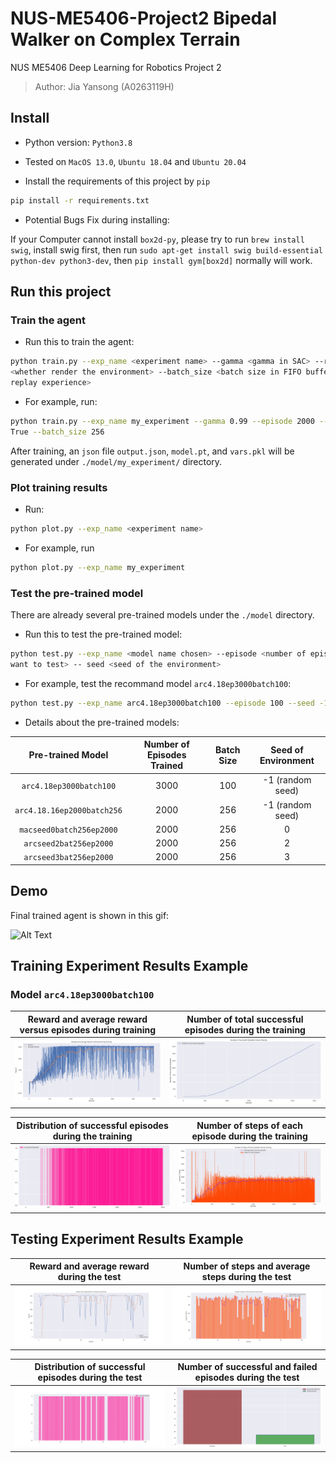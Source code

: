 # NUS-ME5406-Project2 Bipedal Walker on Complex Terrain

NUS ME5406 Deep Learning for Robotics Project 2

> Author: Jia Yansong (A0263119H)

## Install

- Python version: `Python3.8`

- Tested on `MacOS 13.0`, `Ubuntu 18.04` and `Ubuntu 20.04`

- Install the requirements of this project by `pip`

```bash
pip install -r requirements.txt
```

- Potential Bugs Fix during installing:

If your Computer cannot install `box2d-py`, please try to run `brew install swig`,
install swig first, then run
`sudo apt-get install swig build-essential python-dev python3-dev`, then
`pip install gym[box2d]` normally will work.

## Run this project

### Train the agent

- Run this to train the agent:

```bash
python train.py --exp_name <experiment name> --gamma <gamma in SAC> --render 
<whether render the environment> --batch_size <batch size in FIFO buffer 
replay experience>
```

- For example, run:

```bash
python train.py --exp_name my_experiment --gamma 0.99 --episode 2000 --render 
True --batch_size 256 
```

After training, an `json` file `output.json`, `model.pt`, and `vars.pkl` will
be generated under `./model/my_experiment/` directory.

### Plot training results

- Run:

```bash
python plot.py --exp_name <experiment name>
```

- For example, run

```bash
python plot.py --exp_name my_experiment
```

### Test the pre-trained model

There are already several pre-trained models under the `./model` directory.

- Run this to test the pre-trained model:

```bash
python test.py --exp_name <model name chosen> --episode <number of episodes 
want to test> -- seed <seed of the environment>
```

- For example, test the recommand model `arc4.18ep3000batch100`:

```bash
python test.py --exp_name arc4.18ep3000batch100 --episode 100 --seed -1
```

- Details about the pre-trained models:

| Pre-trained Model | Number of Episodes Trained | Batch Size| Seed of Environment|
| :--------: | :-------: | :-------: | :-------: |
| `arc4.18ep3000batch100` | 3000 | 100 | -1 (random seed) |
| `arc4.18.16ep2000batch256` | 2000 | 256 | -1 (random seed) |
| `macseed0batch256ep2000` | 2000 | 256 | 0 |
| `arcseed2bat256ep2000` | 2000 | 256 | 2 |
| `arcseed3bat256ep2000` | 2000 | 256 | 3 |

## Demo

Final trained agent is shown in this gif:

![Alt Text](./GIF/episode1.gif)

## Training Experiment Results Example

### Model `arc4.18ep3000batch100`

Reward and average reward versus episodes during training             |  Number of total successful episodes during the training
:-------------------------:|:-------------------------:
![1](./model/arc4.18ep3000batch100/reward.png)  |  ![2](./model/arc4.18ep3000batch100/success.png)

Distribution of successful episodes during the training  |  Number of steps of each episode during the training
:-------------------------:|:-------------------------:
![3](./model/arc4.18ep3000batch100/successdistribute.png)  |  ![4](./model/arc4.18ep3000batch100/steps.png)

## Testing Experiment Results Example

Reward and average reward during the test | Number of steps and average steps during the test
:-------------------------:|:-------------------------:
![5](./model/arc4.18ep3000batch100/test_reward.png)  |  ![6](./model/arc4.18ep3000batch100/test_steps.png)

Distribution of successful episodes during the test  |  Number of successful and failed episodes during the test
:-------------------------:|:-------------------------:
![7](./model/arc4.18ep3000batch100/test_successdistribute.png)  |  ![8](./model/arc4.18ep3000batch100/test_successnum.png)
